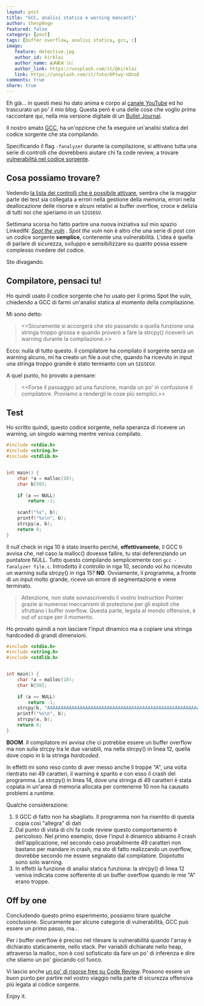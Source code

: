 ```yaml
---
layout: post
title: "GCC, analisi statica e warning mancanti"
author: thesp0nge
featured: false
category: [post]
tags: [buffer overflow, analisi statica, gcc, c]
image:
   feature: detective.jpg
   author_id: kirklai
   author_name: 𝓴𝓘𝓡𝓚 𝕝𝔸𝕀
   author_link: https://unsplash.com/it/@kirklai
   link: https://unsplash.com/it/foto/6Ptwy-nDnoE
comments: true
share: true
---
```


Eh già... in questi mesi ho dato anima e corpo al [canale YouTube](https://www.youtube.com/c/PaoloPerego) ed ho trascurato un po' il mio blog. Questa però è una delle cose che voglio prima raccontare qui, nella mia versione digitale di un [Bullet Journal](https://bulletjournal.it/che-cose-il-bullet-journal/).

Il nostro amato [GCC](https://gcc.gnu.org/), ha un'opzione che fa eseguire un'analisi statica del codice sorgente che sta compilando.

Specificando il flag ```-fanalyzer``` durante la compilazione, si attivano tutta una serie di controlli che dovrebbero aiutare chi fa code review, a trovare [vulnerabilità nel codice sorgente](https://gcc.gnu.org/onlinedocs/gcc/Static-Analyzer-Options.html).

## Cosa possiamo trovare?
Vedendo [la lista dei controlli che è possibile attivare](https://gcc.gnu.org/onlinedocs/gcc/Static-Analyzer-Options.html), sembra che la maggior parte dei test sia collegata a errori nella gestione della memoria, errori nella deallocazione delle risorse e alcuni relativi ai buffer overflow, croce e delizia di tutti noi che speriamo in un ```SIGSEGV```.

Settimana scorsa ho fatto partire una nuova iniziativa sul mio spazio LinkedIN: [_Spot the vuln_](https://www.linkedin.com/posts/paolo-perego_spotthevuln-awareness-safecoding-activity-7083024430750142464-NT9Q?utm_source=share&utm_medium=member_desktop) . 
_Spot the vuln_ non è altro che una serie di post con un codice sorgente **semplice**, contenente una vulnerabilità. L'idea è quella di parlare di sicurezza, sviluppo e sensibilizzare su quanto possa essere complesso rivedere del codice.

Sto divagando.

## Compilatore, pensaci tu!

Ho quindi usato il codice sorgente che ho usato per il primo Spot the vuln, chiedendo a GCC di farmi un'analisi statica al momento della compilazione.

Mi sono detto: 
> <<Sicuramente si accorgerà che sto passando a quella funzione una stringa troppo grossa e quando proverò a fare la strcpy() riceverò un warning durante la compilazione.>>

Ecco: nulla di tutto questo. Il compilatore ha compilato il sorgente senza un warning alcuno, mi ha creato un file a.out che, quando ha ricevuto in input una stringa troppo grande è stato termianto con un ```SIGSEGV```.

A quel punto, ho provato a pensare:
> <<Forse il passaggio ad una funzione, manda un po' in confusione il compilatore. Proviamo a rendergli le cose più semplici.>>
## Test
Ho scritto quindi, questo codice sorgente, nella speranza di ricevere un warning, un singolo warning mentre veniva compilato.

``` C
#include <stdio.h>
#include <string.h>
#include <stdlib.h>


int main() {
    char *a = malloc(10);
    char b[50];
    
    if (a == NULL)
        return -1;
    
    scanf("%s", b);
    printf("%s\n", b);
    strcpy(a, b);
    return 0;
}
```

Il null check in riga 10 è stato inserito perché, **effettivamente**, il GCC ti avvisa che, nel caso la malloc() dovesse fallire, tu stai deferenziando un puntatore NULL. 
Tutto questo compilando semplicemente con ```gcc -fanalyzer file.c```.
Introdotto il controllo in riga 10, secondo voi ho ricevuto un warning sulla strcpy() in riga 15?
**NO**. Ovviamente, il programma, a fronte di un input molto grande, riceve un errore di segmentazione e viene terminato.

> Attenzione, non state sovrascrivendo il vostro Instruction Pointer grazie ai numerosi meccanismi di protezione per gli exploit che sfruttano i buffer overflow. Questa parte, legata al mondo offensive, è out of scope per il momento.

Ho provato quindi a non lasciare l'input dinamico ma a copiare una stringa hardcoded di grandi dimensioni.
``` C
#include <stdio.h>
#include <string.h>
#include <stdlib.h>


int main() {
    char *a = malloc(10);
    char b[50];
    
    if (a == NULL)
        return -1;
    strcpy(b, "AAAAAAAAAAAAAAAAAAAAAAAAAAAAAAAAAAAAAAAAAAAAAAAAAAAAAAAAAAAAAAAAAAAAAAAAAAAAAAAAAAAAAAAAAAAAAAA");
    printf("%s\n", b);
    strcpy(a, b);
    return 0;
}
```

**BOOM**. Il compilatore mi avvisa che ci potrebbe essere un buffer overflow ma non sulla strcpy tra le due variabili, ma nella strcpy() in linea 12, quella dove copio in b la stringa _hardcoded_. 

In effetti mi sono reso conto di aver messo anche lì troppe "A", una volta rientrato nei 49 caratteri, il warning è sparito e con esso il crash del programma.
La strcpy() in linea 14, dove una stringa di 49 caratteri è stata copiata in un'area di memoria allocata per contenerne 10 non ha causato problemi a runtime.

Qualche considerazione:
1. Il GCC di fatto non ha sbagliato. Il programma non ha risentito di questa copia così "allegra" di dati
2. Dal punto di vista di chi fa code review questo comportamento è pericoloso. Nel primo esempio, dove l'input è dinamico abbiamo il crash dell'applicazione, nel secondo caso proabilmente 49 caratteri non bastano per mandare in crash, ma sto di fatto realizzando un overflow, dovrebbe secondo me essere segnalato dal compilatore. Dopotutto sono solo warning.
3. In effetti la funzione di analisi statica funziona: la strcpy() di linea 12 veniva indicata come sofferente di un buffer overflow quando le mie "A" erano troppe.

## Off by one
Concludendo questo primo esperimento, possiamo tirare qualche conclusione. Sicuramente per alcune categorie di vulnerabilità, GCC può essere un primo passo, ma...

Per i buffer overflow è preciso nel rilevare la vulnerabilità quando l'array è dichiarato staticamente, nello stack. Per variabili dichiarate nello heap, attraverso la malloc, non è così sofisticato da fare un po' di inferenza e dire che stiamo un po' giocando col fuoco.

Vi lascio anche [un po' di risorse free su Code Review](https://www.linkedin.com/posts/gabriellebotbol_cybersecurity-cybersaezcuritaez-pentest-activity-7085211260232814592-5d5p?utm_source=share&utm_medium=member_desktop). Possono essere un buon punto per partire nel vostro viaggio nella parte di sicurezza offensiva più legata al codice sorgente.

Enjoy it.

